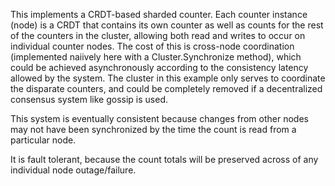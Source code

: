 This implements a CRDT-based sharded counter. Each counter instance (node) is a CRDT that contains its own counter as well as
counts for the rest of the counters in the cluster, allowing both read and writes to occur on individual counter nodes.
The cost of this is cross-node coordination (implemented naiively here with a Cluster.Synchronize method), which could
be achieved asynchronously according to the consistency latency allowed by the system. The cluster in this example only
serves to coordinate the disparate counters, and could be completely removed if a decentralized consensus system like
gossip is used.

This system is eventually consistent because changes from other nodes may not have been synchronized by the time the
count is read from a particular node.

It is fault tolerant, because the count totals will be preserved across of any individual node outage/failure.

